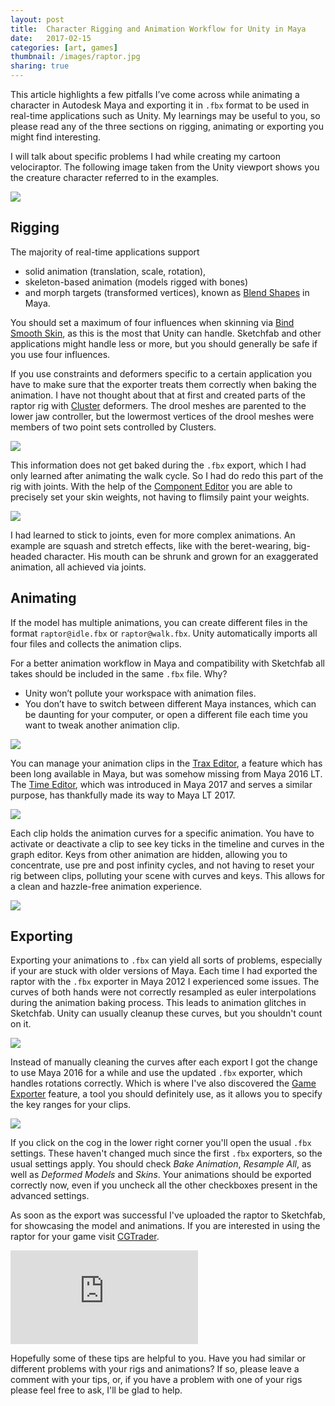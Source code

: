 ```yaml
---
layout: post
title:  Character Rigging and Animation Workflow for Unity in Maya
date:   2017-02-15
categories: [art, games]
thumbnail: /images/raptor.jpg
sharing: true
---
```


<style>
.Article-content img {
    max-width: calc(100% - 4 * 1.375em);
    max-height: 480px;
}
</style>

This article highlights a few pitfalls I’ve come across while animating a character in Autodesk Maya and exporting it in `.fbx` format to be used in real-time applications such as Unity. My learnings may be useful to you, so please read any of the three sections on rigging, animating or exporting you might find interesting.

I will talk about specific problems I had while creating my cartoon velociraptor. The following image taken from the Unity viewport shows you the creature character referred to in the examples.

![](/images/raptor.jpg)

## Rigging

The majority of real-time applications support

* solid animation (translation, scale, rotation),
* skeleton-based animation (models rigged with bones)
* and morph targets (transformed vertices), known as [Blend Shapes][] in Maya.

You should set a maximum of four influences when skinning via [Bind Smooth Skin][], as this is the most that Unity can handle. Sketchfab and other applications might handle less or more, but you should generally be safe if you use four influences.

If you use constraints and deformers specific to a certain application you have to make sure that the exporter treats them correctly when baking the animation. I have not thought about that at first and created parts of the raptor rig with [Cluster][] deformers. The drool meshes are parented to the lower jaw controller, but the lowermost vertices of the drool meshes were members of two point sets controlled by Clusters. 

![](/images/drool-joints-and-rig-controls.png)

This information does not get baked during the `.fbx` export, which I had only learned after animating the walk cycle. So I had do redo this part of the rig with joints. With the help of the [Component Editor][] you are able to precisely set your skin weights, not having to flimsily paint your weights.

![](/images/squash-and-strech-head-rig.png)

I had learned to stick to joints, even for more complex animations. An example are squash and stretch effects, like with the beret-wearing, big-headed character. His mouth can be shrunk and grown for an exaggerated animation, all achieved via joints.

## Animating

If the model has multiple animations, you can create different files in the format `raptor@idle.fbx` or `raptor@walk.fbx`. Unity automatically imports all four files and collects the animation clips.

For a better animation workflow in Maya and compatibility with Sketchfab all takes should be included in the same `.fbx` file. Why?

* Unity won’t pollute your workspace with animation files. 
* You don’t have to switch between different Maya instances, which can be daunting for your computer, or open a different file each time you want to tweak another animation clip.

![](https://docs.unity3d.com/uploads/Main/animation_at_naming.png)

You can manage your animation clips in the [Trax Editor][], a feature which has been long available in Maya, but was somehow missing from Maya 2016 LT. The [Time Editor][], which was introduced in Maya 2017 and serves a similar purpose, has thankfully made its way to Maya LT 2017.

![](/images/trax-editor.png)

Each clip holds the animation curves for a specific animation. You have to activate or deactivate a clip to see key ticks in the timeline and curves in the graph editor. Keys from other animation are hidden, allowing you to concentrate, use pre and post infinity cycles, and not having to reset your rig between clips, polluting your scene with curves and keys. This allows for a clean and hazzle-free animation experience.

![](/images/graph-editor.png)

## Exporting

Exporting your animations to `.fbx` can yield all sorts of problems, especially if your are stuck with older versions of Maya. Each time I had exported the raptor with the `.fbx` exporter in Maya 2012 I experienced some issues. The curves of both hands were not correctly resampled as euler interpolations during the animation baking process. This leads to animation glitches in Sketchfab. Unity can usually cleanup these curves, but you shouldn't count on it.

![](/images/resample-as-euler-interpolation-problems.png)

Instead of manually cleaning the curves after each export I got the change to use Maya 2016 for a while and use the updated `.fbx` exporter, which handles rotations correctly. Which is where I've also discovered the  [Game Exporter][] feature, a tool you should definitely use, as it allows you to specify the key ranges for your clips.

![](/images/game-exporter.png)

If you click on the cog in the lower right corner you'll open the usual `.fbx` settings. These haven't changed much since the first `.fbx` exporters, so the usual settings apply. You should check _Bake Animation_, _Resample All_, as well as _Deformed Models_ and _Skins_. Your animations should be exported correctly now, even if you uncheck all the other checkboxes present in the advanced settings.

<!-- ![](/images/advanced-settings.png) -->

As soon as the export was successful I've uploaded the raptor to Sketchfab, for showcasing the model and animations. If you are interested in using the raptor for your game visit [CGTrader][].  

<div class="FlexEmbed">
    <div class="FlexEmbed-ratio FlexEmbed-ratio--16by9">
        <iframe class="FlexEmbed-content" src="https://sketchfab.com/models/862273bcc4764dc39e86b88f46dd69ea/embed" frameborder="0" allowvr allowfullscreen mozallowfullscreen="true" webkitallowfullscreen="true" onmousewheel=""></iframe>
    </div>
</div>

Hopefully some of these tips are helpful to you. Have you had similar or different problems with your rigs and animations? If so, please leave a comment with your tips, or,  if you have a problem with one of your rigs please feel free to ask, I'll be glad to help.



[Blend Shapes]: https://knowledge.autodesk.com/guidref/MAYAUL/2016/learn-explore/GUID-B8853C3F-2997-4DC2-95A0-7C43E45888E4]
[Cluster]: https://knowledge.autodesk.com/guidref/MAYAUL/2016/learn-explore/GUID-B7C96FEA-C415-4927-8E02-396F0E837DE2
[Component Editor]: https://knowledge.autodesk.com/guidref/MAYAUL/2015/learn-explore/Basics_Windows_and_Editors_Component_Editor
[Bind Smooth Skin]: https://knowledge.autodesk.com/guidref/MAYAUL/2016/learn-explore/GUID-8DBA9E62-3854-4348-A0AD-1F981ECEA54F]
[Trax Editor]: https://knowledge.autodesk.com/guidref/MAYAUL/2016/learn-explore/GUID-33C829F4-635C-4DEB-956C-6A54BEE1EC89]
[Time Editor]: https://knowledge.autodesk.com/guidref/MAYAUL/2017/learn-explore/GUID-E4B5DB7D-7351-4561-BD8B-60AC9D48DDF6]
[Game Exporter]: https://knowledge.autodesk.com/guidref/MAYAUL/2016/learn-explore/GUID-2DB6E7B0-04B8-4585-91E9-7D64B02D0338
[CGTrader]: https://www.cgtrader.com/3d-models/animals/dinosaur/velociraptor-16bc459b-4c90-4cce-ae1b-ddb6a84a71cf

